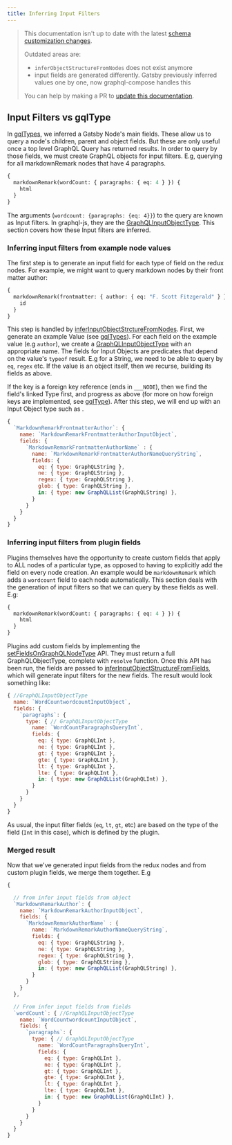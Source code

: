 ```yaml
---
title: Inferring Input Filters
---
```


> This documentation isn't up to date with the latest [schema customization changes](/docs/schema-customization).
>
> Outdated areas are:
>
> - `inferObjectStructureFromNodes` does not exist anymore
> - input fields are generated differently. Gatsby previously inferred values one by one, now graphql-compose handles this
>
> You can help by making a PR to [update this documentation](https://github.com/gatsbyjs/gatsby/issues/14228).

## Input Filters vs gqlType

In [gqlTypes](/docs/schema-gql-type), we inferred a Gatsby Node's main fields. These allow us to query a node's children, parent and object fields. But these are only useful once a top level GraphQL Query has returned results. In order to query by those fields, we must create GraphQL objects for input filters. E.g, querying for all markdownRemark nodes that have 4 paragraphs.

```graphql
{
  markdownRemark(wordCount: { paragraphs: { eq: 4 } }) {
    html
  }
}
```

The arguments (`wordcount: {paragraphs: {eq: 4}}`) to the query are known as Input filters. In graphql-js, they are the [GraphQLInputObjectType](https://graphql.org/graphql-js/type/#graphqlinputobjecttype). This section covers how these Input filters are inferred.

### Inferring input filters from example node values

The first step is to generate an input field for each type of field on the redux nodes. For example, we might want to query markdown nodes by their front matter author:

```graphql
{
  markdownRemark(frontmatter: { author: { eq: "F. Scott Fitzgerald" } }) {
    id
  }
}
```

This step is handled by [inferInputObjectStrctureFromNodes](https://github.com/gatsbyjs/gatsby/blob/master/packages/gatsby/src/schema/infer-graphql-input-fields.js#L235). First, we generate an example Value (see [gqlTypes](/docs/schema-gql-type#gqltype-creation)). For each field on the example value (e.g `author`), we create a [GraphQLInputObjectType](https://graphql.org/graphql-js/type/#graphqlinputobjecttype) with an appropriate name. The fields for Input Objects are predicates that depend on the value's `typeof` result. E.g for a String, we need to be able to query by `eq`, `regex` etc. If the value is an object itself, then we recurse, building its fields as above.

If the key is a foreign key reference (ends in `___NODE`), then we find the field's linked Type first, and progress as above (for more on how foreign keys are implemented, see [gqlType](/docs/schema-gql-type#foreign-key-reference-___node)). After this step, we will end up with an Input Object type such as .

```javascript
{
  `MarkdownRemarkFrontmatterAuthor`: {
    name: `MarkdownRemarkFrontmatterAuthorInputObject`,
    fields: {
      `MarkdownRemarkFrontmatterAuthorName` : {
        name: `MarkdownRemarkFrontmatterAuthorNameQueryString`,
        fields: {
          eq: { type: GraphQLString },
          ne: { type: GraphQLString },
          regex: { type: GraphQLString },
          glob: { type: GraphQLString },
          in: { type: new GraphQLList(GraphQLString) },
        }
      }
    }
  }
}
```

### Inferring input filters from plugin fields

Plugins themselves have the opportunity to create custom fields that apply to ALL nodes of a particular type, as opposed to having to explicitly add the field on every node creation. An example would be `markdownRemark` which adds a `wordcount` field to each node automatically. This section deals with the generation of input filters so that we can query by these fields as well. E.g:

```graphql
{
  markdownRemark(wordCount: { paragraphs: { eq: 4 } }) {
    html
  }
}
```

Plugins add custom fields by implementing the [setFieldsOnGraphQLNodeType](/docs/node-apis/#setFieldsOnGraphQLNodeType) API. They must return a full GraphQLObjectType, complete with `resolve` function. Once this API has been run, the fields are passed to [inferInputObjectStructureFromFields](https://github.com/gatsbyjs/gatsby/blob/master/packages/gatsby/src/schema/infer-graphql-input-fields-from-fields.js#L195), which will generate input filters for the new fields. The result would look something like:

```javascript
{ //GraphQLInputObjectType
  name: `WordCountwordcountInputObject`,
  fields: {
    `paragraphs`: {
      type: { // GraphQLInputObjectType
        name: `WordCountParagraphsQueryInt`,
        fields: {
          eq: { type: GraphQLInt },
          ne: { type: GraphQLInt },
          gt: { type: GraphQLInt },
          gte: { type: GraphQLInt },
          lt: { type: GraphQLInt },
          lte: { type: GraphQLInt },
          in: { type: new GraphQLList(GraphQLInt) },
        }
      }
    }
  }
}
```

As usual, the input filter fields (`eq`, `lt`, `gt`, etc) are based on the type of the field (`Int` in this case), which is defined by the plugin.

### Merged result

Now that we've generated input fields from the redux nodes and from custom plugin fields, we merge them together. E.g

```javascript
{

  // from infer input fields from object
  `MarkdownRemarkAuthor`: {
    name: `MarkdownRemarkAuthorInputObject`,
    fields: {
      `MarkdownRemarkAuthorName` : {
        name: `MarkdownRemarkAuthorNameQueryString`,
        fields: {
          eq: { type: GraphQLString },
          ne: { type: GraphQLString },
          regex: { type: GraphQLString },
          glob: { type: GraphQLString },
          in: { type: new GraphQLList(GraphQLString) },
        }
      }
    }
  },

  // From infer input fields from fields
  `wordCount`: { //GraphQLInputObjectType
    name: `WordCountwordcountInputObject`,
    fields: {
      `paragraphs`: {
        type: { // GraphQLInputObjectType
          name: `WordCountParagraphsQueryInt`,
          fields: {
            eq: { type: GraphQLInt },
            ne: { type: GraphQLInt },
            gt: { type: GraphQLInt },
            gte: { type: GraphQLInt },
            lt: { type: GraphQLInt },
            lte: { type: GraphQLInt },
            in: { type: new GraphQLList(GraphQLInt) },
          }
        }
      }
    }
  }
}
```
